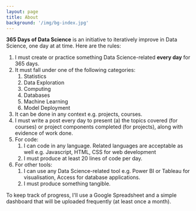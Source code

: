 ```yaml
---
layout: page
title: About
background: '/img/bg-index.jpg'
---
```


**365 Days of Data Science** is an initiative to iteratively improve in Data Science, one day at at time. Here are the rules:

1. I must create or practice something Data Science-related **every day** for 365 days.
2. It must fall under one of the following categories:
    1. Statistics
    2. Data Exploration
    3. Computing
    4. Databases
    5. Machine Learning
    6. Model Deployment
3. It can be done in any context e.g. projects, courses.
4. I must write a post every day to present (a) the topics covered (for courses) or project components completed (for projects), along with evidence of work done.
5. For code:
    1. I can code in any language. Related languages are acceptable as well e.g. Javascript, HTML, CSS for web development
    2. I must produce at least 20 lines of code per day.
6. For other tools:
    1. I can use any Data Science-related tool e.g. Power BI or Tableau for visualisation, Access for database applications.
    2. I must produce something tangible.

To keep track of progress, I'll use a Google Spreadsheet and a simple dashboard that will be uploaded frequently (at least once a month).